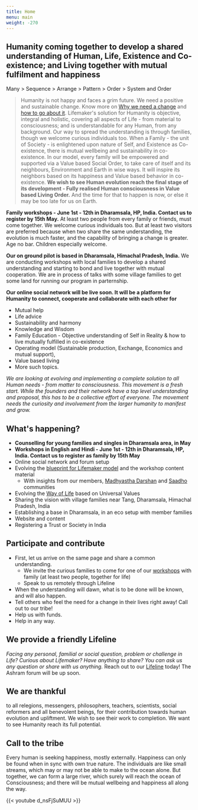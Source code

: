 ```yaml
---
title: Home
menu: main
weight: -270
---
```

## Humanity coming together to develop a shared understanding of Human, Life, Existence and Co-existence; and Living together with mutual fulfilment and happiness

Many > Sequence > Arrange > Pattern > Order > System and Order

> Humanity is not happy and faces a grim future. We need a positive and sustainable change. Know more on [Why we need a change](/post/background) and [how to go about it](/post/approach). Lifemaker's solution for Humanity is objective, integral and holistic, covering all aspects of Life - from material to consciousness; and is understandable for any Human, from any background. Our way to spread the understanding is through families, though we welcome curious individuals too. When a Family - the unit of Society - is enlightened upon nature of Self, and Existence as Co-existence, there is mutual wellbeing and sustainability in co-existence. In our model, every family will be empowered and supported via a Value based Social Order, to take care of itself and its neighbours, Environment and Earth in wise ways. It will inspire its neighbors based on its happiness and Value based behavior in co-existence. **We wish to see Human evolution reach the final stage of its development - Fully realised Human consciousness in Value based Living Order.** And the time for that to happen is now, or else it may be too late for us on Earth.

**Family workshops - June 1st - 12th in Dharamsala, HP, India. Contact us to register by 15th May.** At least two people from every family or friends, must come together. We welcome curious individuals too. But at least two visitors are preferred because when two share the same understanding, the evolution is much faster, and the capability of bringing a change is greater. Age no bar. Children especially welcome.

**Our on ground pilot is based in Dharamsala, Himachal Pradesh, India.** We are conducting workshops with local families to develop a shared understanding and starting to bond and live together with mutual cooperation. We are in process of talks with some village families to get some land for running our program in parternship. 

**Our online social network will be live soon. It will be a platform for Humanity to connect, cooperate and collaborate with each other for**

* Mutual help 
* Life advice
* Sustainability and harmony
* Knowledge and Wisdom
* Family Education - Objective understanding of Self in Reality & how to live mutually fulfilled in co-existence 
* Operating model (Sustainable production, Exchange, Economics and mutual support), 
* Value based living
* More such topics.  

*We are looking at evolving and implementing a complete solution to all Human needs - from matter to consciousness. This movement is a fresh start. While the founders and their network have a top level understanding and proposal, this has to be a collective effort of everyone. The movement needs the curiosity and involvement from the larger humanity to manifest and grow.*

## What's happening?
- **Counselling for young families and singles in Dharamsala area, in May**
- **Workshops in English and Hindi - June 1st - 12th in Dharamsala, HP, India. Contact us to register as family by 15th May**
- Online social network and forum setup
- Evolving the [blueprint for Lifemaker model](/post/approach) and the workshop content material
  - With insights from our members, [Madhyastha Darshan](http://madhyasth-darshan.info/) and [Saadho](http://saadhosangha.org/) communities 
- Evolving the [Way of Life](/values) based on Universal Values
- Sharing the vision with village families near Tang, Dharamsala, Himachal Pradesh, India
- Establishing a base in Dharamsala, in an eco setup with member families
- Website and content
- Registering a Trust or Society in India

## Participate and contribute
* First, let us arrive on the same page and share a common understanding.
  * We invite the curious families to come for one of our [workshops](/workshops-and-retreats/) with family (at least two people, together for life)
  * Speak to us remotely through Lifeline
* When the understanding will dawn, what is to be done will be known, and will also happen.
* Tell others who feel the need for a change in their lives right away! Call out to our tribe!
* Help us with funds.
* Help in any way.

## We provide a friendly Lifeline

*Facing any personal, familial or social question, problem or challenge in Life? Curious about Lifemaker? Have anything to share? You can ask us any question or share with us anything.* 
Reach out to our [Lifeline](/lifeline) today! The Ashram forum will be up soon. 

## We are thankful 
to all relegions, messengers, philosophers, teachers, scientists, social reformers and all benevolent beings, for their contribution towards human evolution and upliftment. We wish to see their work to completion. We want to see Humanity reach its full potential. 

## Call to the tribe

Every human is seeking happiness, mostly externally. Happiness can only be found when in sync with own true nature. The individuals are like small streams, which may or may not be able to make to the ocean alone. But together, we can form a large river, which surely will reach the ocean of Consciousness; and there will be mutual wellbeing and happiness all along the way.

{{< youtube d_nsFjSuMUU >}}

